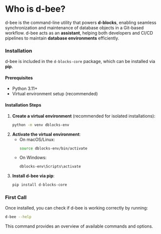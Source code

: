 # Who is d-bee?

d-bee is the command-line utility that powers **d-blocks**, enabling seamless synchronization and maintenance of database objects in a Git-based workflow. d-bee acts as an **assistant**, helping both developers and CI/CD pipelines to maintain **database environments** efficiently.

### **Installation**
d-bee is included in the `d-blocks-core` package, which can be installed via **pip**.

#### **Prerequisites**
- Python 3.11+
- Virtual environment setup (recommended)

#### **Installation Steps**
1. **Create a virtual environment** (recommended for isolated installations):
   ```bash
   python -m venv dblocks-env
   ```
2. **Activate the virtual environment**:
   - On macOS/Linux:
     ```bash
     source dblocks-env/bin/activate
     ```
   - On Windows:
     ```bash
     dblocks-env\Scripts\activate
     ```
3. **Install d-bee via pip**:
   ```bash
   pip install d-blocks-core
   ```

### **First Call**
Once installed, you can check if d-bee is working correctly by running:
```bash
d-bee --help
```
This command provides an overview of available commands and options.